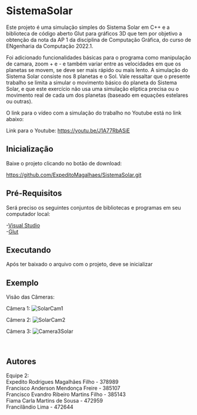# SistemaSolar

Este projeto é uma simulação simples do Sistema Solar em C++ e a biblioteca de código aberto Glut para gráficos 3D que tem por objetivo a obtenção da nota da AP 1 da disciplina de Computação Gráfica, do curso de ENgenharia da Computação 2022.1.

Foi adicionado funcionalidades básicas para o programa como manipulação de camara, zoom + e - e também variar entre as velocidades em que os planetas se movem, se deve ser mais rápido ou mais lento. A simulação do Sistema Solar consiste nos 8 planetas e o Sol.
Vale ressaltar que o presente trabalho se limita a simular o movimento básico do planeta do Sistema Solar, e que este exercício não usa uma simulação elíptica precisa ou o movimento real de cada um dos planetas (baseado em equações estelares ou outras).

O link para o vídeo com a simulação do trabalho no Youtube está no link abaixo:

Link para o Youtube: https://youtu.be/J1A77RbASiE

## Inicialização

Baixe o projeto clicando no botão de download:

https://github.com/ExpeditoMagalhaes/SistemaSolar.git

## Pré-Requisitos
 
Será preciso os seguintes conjuntos de bibliotecas e programas em seu computador local:

-[Visual Studio](https://visualstudio.microsoft.com/pt-br/vs/)<br/>
-[Glut](https://www.transmissionzero.co.uk/software/freeglut-devel/)

## Executando
 Após ter baixado o arquivo com o projeto, deve se inicializar 

## Exemplo

Visão das Câmeras: <br />

Câmera 1:
![SolarCam1](https://user-images.githubusercontent.com/71902902/174695733-0c6af737-984a-4f07-8d4c-28670e9848fa.gif)


Câmera 2:
![SolarCam2](https://user-images.githubusercontent.com/71902902/174695765-8dfbbf92-3d71-4fa4-8006-d71a98c66970.gif)


Câmera 3:
![Camera3Solar](https://user-images.githubusercontent.com/71902902/174696861-2b86dd02-040a-4287-a1b9-9c705a25b22a.gif)


<br />

## Autores 
Equipe 2:
  <br />Expedito Rodrigues Magalhães Filho - 378989
  <br />Francisco Anderson Mendonça Freire - 385107
  <br />Francisco Evandro Ribeiro Martins Filho - 385143
  <br />Fiama Carla Martins de Sousa - 472959
  <br />Francilândio Lima - 472644
